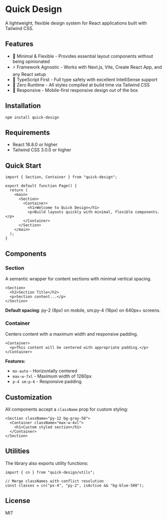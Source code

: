 # Quick Design

A lightweight, flexible design system for React applications built with Tailwind CSS.

## Features

- 🎨 Minimal & Flexible - Provides essential layout components without being opinionated
- ⚡ Framework Agnostic - Works with Next.js, Vite, Create React App, and any React setup
- 🎯 TypeScript First - Full type safety with excellent IntelliSense support
- 🚀 Zero Runtime - All styles compiled at build time via Tailwind CSS
- 📱 Responsive - Mobile-first responsive design out of the box

## Installation

```
npm install quick-design
```

## Requirements

- React 16.8.0 or higher
- Tailwind CSS 3.0.0 or higher

## Quick Start

```
import { Section, Container } from "quick-design";

export default function Page() {
  return (
    <main>
      <Section>
        <Container>
          <h1>Welcome to Quick Design</h1>
          <p>Build layouts quickly with minimal, flexible components.</p>
        </Container>
      </Section>
    </main>
  );
}
```

## Components

### Section

A semantic wrapper for content sections with minimal vertical spacing.

```
<Section>
  <h2>Section Title</h2>
  <p>Section content...</p>
</Section>
```

**Default spacing**: py-2 (8px) on mobile, sm:py-4 (16px) on 640px+ screens.

### Container

Centers content with a maximum width and responsive padding.

```
<Container>
  <p>This content will be centered with appropriate padding.</p>
</Container>
```

**Features:**

- `mx-auto` - Horizontally centered
- `max-w-7xl` - Maximum width of 1280px
- `p-4 sm:p-6` - Responsive padding

## Customization

All components accept a `className` prop for custom styling:

```
<Section className="py-12 bg-gray-50">
  <Container className="max-w-4xl">
    <h1>Custom styled section</h1>
  </Container>
</Section>
```

## Utilities

The library also exports utility functions:

```
import { cn } from "quick-design/utils";

// Merge classNames with conflict resolution
const classes = cn("px-4", "py-2", isActive && "bg-blue-500");
```

## License

MIT
